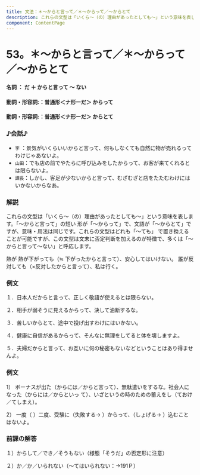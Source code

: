 ```yaml
---
title: 文法：＊～からと言って／＊～からって／～からとて
description: これらの文型は「いくら～（の）理由があったとしても～」という意味を表します。「～からと言って」の短い 形が「～からって」で、文語が「～からとて」ですが、意味・用法は同じです。これらの文型はどれも「～ても」 で置き換えることが可能ですが、この文型は文末に否定判断を加えるのが特徴で、多くは「～からと言って～ない」と呼応します。
component: ContentPage
---
```



# 53。＊～からと言って／＊～からって／～からとて
#### 名詞 ： だ ＋ からと言って ～ ない
#### 動詞・形容詞:：普通形＜ナ形ーだ＞ からって  
#### 動詞・形容詞:：普通形＜ナ形ーだ＞ からとて  
### ♪会話♪
- `李` ：景気がいくらいいからと言って、何もしなくても自然に物が売れるってわけじゃあないよ。
- `山田`：でも店の前でやたらに呼び込みをしたからって、お客が来てくれるとは限らないよ。
- `課長`：しかし、客足が少ないからと言って、むざむざと店をたたむわけにはいかないからなあ。
### 解説
これらの文型は「いくら～（の）理由があったとしても～」という意味を表します。「～からと言って」の短い 形が「～からって」で、文語が「～からとて」ですが、意味・用法は同じです。これらの文型はどれも「～ても」 で置き換えることが可能ですが、この文型は文末に否定判断を加えるのが特徴で、多くは「～からと言って～ない」と呼応します。

熱が 熱が下がっても（≒ 下がったからと言って）、安心してはいけない。 誰が反対しても（×反対したからと言って）、私は行く。
### 例文
１．日本人だからと言って、正しく敬語が使えるとは限らない。

２．相手が弱そうに見えるからって、決して油断するな。

３．苦しいからとて、途中で投げ出すわけにはいかない。

４．健康に自信があるからって、そんなに無理をしてると体を壊しますよ。

５．夫婦だからと言って、お互いに何の秘密もないなどということはあり得ませんよ。
### 例文
1） ボーナスが出た（からには／からと言って）、無駄遣いをするな。社会人になった（からには／からといっ て）、いざというの時のための蓄えをし（ておけ／てしまえ）。

2） 一度（ ）二度、受験に（失敗する→ ）からって、（しょげる→ ）込むことはないよ。
### 前課の解答
１）からして／でき／そうもない（様態「そうだ」の否定形に注意）

２）か／か／いられない（～てはいられない：→191Ｐ）
